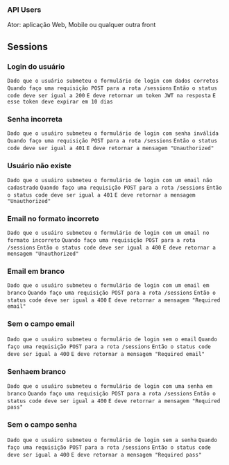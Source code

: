 ### API Users

Ator: aplicação Web, Mobile ou qualquer outra front

## Sessions

### Login do usuário

`Dado que o usuário submeteu o formulário de login com dados corretos`
`Quando faço uma requisição POST para a rota /sessions`
`Então o status code deve ser igual a 200`
`E deve retornar um token JWT na resposta`
`E esse token deve expirar em 10 dias`

### Senha incorreta

`Dado que o usuáiro submeteu o formulário de login com senha inválida`
`Quando faço uma requisição POST para a rota /sessions`
`Então o status code deve ser igual a 401`
`E deve retornar a mensagem "Unauthorized"`

### Usuário não existe

`Dado que o usuáiro submeteu o formulário de login com um email não cadastrado`
`Quando faço uma requisição POST para a rota /sessions`
`Então o status code deve ser igual a 401`
`E deve retornar a mensagem "Unauthorized"`

### Email no formato incorreto

`Dado que o usuáiro submeteu o formulário de login com um email no formato incorreto`
`Quando faço uma requisição POST para a rota /sessions`
`Então o status code deve ser igual a 400`
`E deve retornar a mensagem "Unauthorized"`

### Email em branco

`Dado que o usuáiro submeteu o formulário de login com um email em branco`
`Quando faço uma requisição POST para a rota /sessions`
`Então o status code deve ser igual a 400`
`E deve retornar a mensagem "Required email"`

### Sem o campo email

`Dado que o usuáiro submeteu o formulário de login sem o email`
`Quando faço uma requisição POST para a rota /sessions`
`Então o status code deve ser igual a 400`
`E deve retornar a mensagem "Required email"`

### Senhaem branco

`Dado que o usuáiro submeteu o formulário de login com uma senha em branco`
`Quando faço uma requisição POST para a rota /sessions`
`Então o status code deve ser igual a 400`
`E deve retornar a mensagem "Required pass"`

### Sem o campo senha

`Dado que o usuáiro submeteu o formulário de login sem a senha`
`Quando faço uma requisição POST para a rota /sessions`
`Então o status code deve ser igual a 400`
`E deve retornar a mensagem "Required pass"`